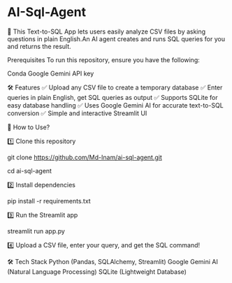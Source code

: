 # AI-Sql-Agent
🚀 This Text-to-SQL App lets users easily analyze CSV files by asking questions in plain English.An AI agent creates and runs SQL queries for you and returns the result.

Prerequisites
To run this repository, ensure you have the following:

Conda
Google Gemini API key

🛠 Features
✅ Upload any CSV file to create a temporary database
✅ Enter queries in plain English, get SQL queries as output
✅ Supports SQLite for easy database handling
✅ Uses Google Gemini AI for accurate text-to-SQL conversion
✅ Simple and interactive Streamlit UI


🚀 How to Use?


1️⃣ Clone this repository


git clone https://github.com/Md-Inam/ai-sql-agent.git


cd ai-sql-agent

2️⃣ Install dependencies


pip install -r requirements.txt

3️⃣ Run the Streamlit app


streamlit run app.py

4️⃣ Upload a CSV file, enter your query, and get the SQL command!


🛠 Tech Stack
Python (Pandas, SQLAlchemy, Streamlit)
Google Gemini AI (Natural Language Processing)
SQLite (Lightweight Database)
